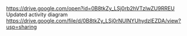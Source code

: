 https://drive.google.com/open?id=0B8tkZy_LSj0rb2hVTzlwZU9RREU
Updated activity diagram
https://drive.google.com/file/d/0B8tkZy_LSj0rNUlNYUhydzlEZDA/view?usp=sharing
